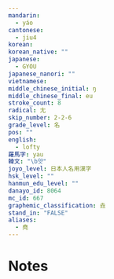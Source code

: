 ```yaml
---
mandarin:
  - yáo
cantonese:
  - jiu4
korean:
korean_native: ""
japanese:
  - GYOU
japanese_nanori: ""
vietnamese:
middle_chinese_initial: ŋ
middle_chinese_final: eu
stroke_count: 8
radical: 尢
skip_number: 2-2-6
grade_level: 名
pos: ""
english:
  - lofty
羅馬字: yau
韓文: "\b얏"
joyo_level: 日本人名用漢字
hsk_level: ""
hanmun_edu_level: ""
danayo_id: 8064
mc_id: 667
graphemic_classification: 垚
stand_in: "FALSE"
aliases:
  - 堯
---
```


# Notes
